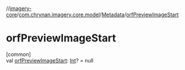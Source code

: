 //[imagery-core](../../../index.md)/[com.chrynan.imagery.core.model](../index.md)/[Metadata](index.md)/[orfPreviewImageStart](orf-preview-image-start.md)

# orfPreviewImageStart

[common]\
val [orfPreviewImageStart](orf-preview-image-start.md): [Int](https://kotlinlang.org/api/latest/jvm/stdlib/kotlin/-int/index.html)? = null
